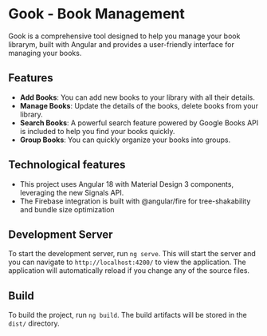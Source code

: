 # Gook - Book Management

Gook is a comprehensive tool designed to help you manage your book librarym, built with Angular and provides a user-friendly interface for managing your books.

## Features

- **Add Books**: You can add new books to your library with all their details.
- **Manage Books**: Update the details of the books, delete books from your library.
- **Search Books**: A powerful search feature powered by Google Books API is included to help you find your books quickly.
- **Group Books**: You can quickly organize your books into groups.

## Technological features

- This project uses Angular 18 with Material Design 3 components, leveraging the new Signals API.
- The Firebase integration is built with @angular/fire for tree-shakability and bundle size optimization

## Development Server

To start the development server, run `ng serve`. This will start the server and you can navigate to `http://localhost:4200/` to view the application. The application will automatically reload if you change any of the source files.


## Build

To build the project, run `ng build`. The build artifacts will be stored in the `dist/` directory.
